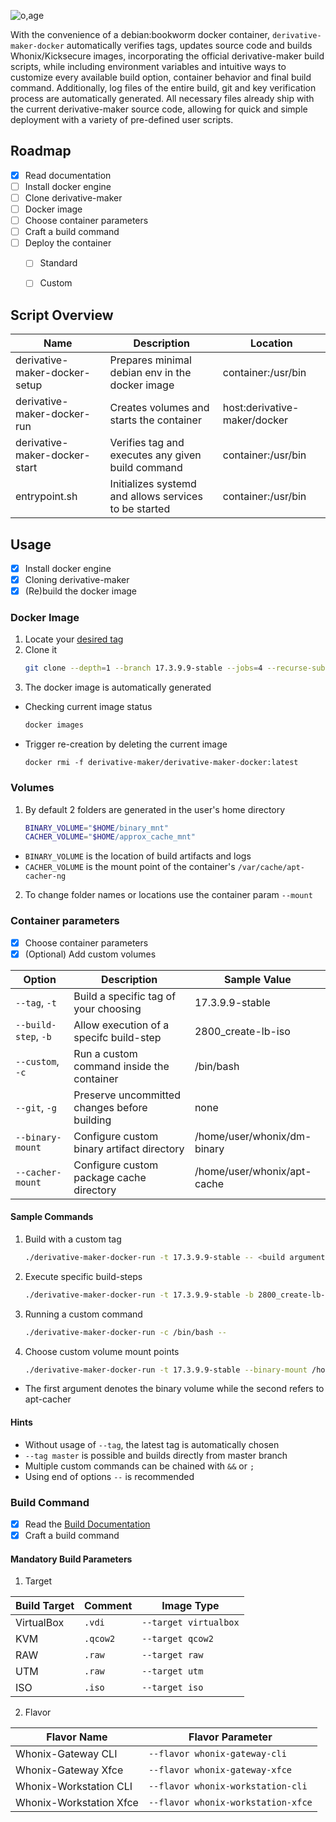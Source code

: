 ![o,age](https://i.postimg.cc/1tvBZfYQ/prototypes.png)

With the convenience of a debian:bookworm docker container, `derivative-maker-docker` automatically verifies tags, updates source code and builds Whonix/Kicksecure images, incorporating the official derivative-maker build scripts, while including environment variables and intuitive ways to customize every available build option, container behavior and final build command. Additionally, log files of the entire build, git and key verification process are automatically generated. All necessary files already ship with the current derivative-maker source code, allowing for quick and simple deployment with a variety of pre-defined user scripts.

## Roadmap
- [x] Read documentation
- [ ] Install docker engine
- [ ] Clone derivative-maker
- [ ] Docker image
- [ ] Choose container parameters
- [ ] Craft a build command
- [ ] Deploy the container
    - [ ] Standard
    - [ ] Custom


## Script Overview
|  Name                                             | Description              | Location
| --------------------------------------------------| -------------------------|------------|
| derivative-maker-docker-setup | Prepares minimal debian env in the docker image | container:/usr/bin
| derivative-maker-docker-run| Creates volumes and starts the container | host:derivative-maker/docker
| derivative-maker-docker-start| Verifies tag and executes any given build command  | container:/usr/bin
| entrypoint.sh | Initializes systemd and allows services to be started | container:/usr/bin

## Usage
- [x] Install docker engine
- [x] Cloning derivative-maker
- [x] (Re)build the docker image
### Docker Image
1. Locate your [desired tag](https://github.com/Whonix/derivative-maker/tags)
2. Clone it
   ```sh
   git clone --depth=1 --branch 17.3.9.9-stable --jobs=4 --recurse-submodules --shallow-submodules https://github.com/Whonix/derivative-maker.git
   ```
3. The docker image is automatically generated
  + Checking current image status
    ```sh
    docker images
    ```
  + Trigger re-creation by deleting the current image
    ```
    docker rmi -f derivative-maker/derivative-maker-docker:latest
    ```
### Volumes
1. By default 2 folders are generated in the user's home directory
   ```sh
   BINARY_VOLUME="$HOME/binary_mnt"
   CACHER_VOLUME="$HOME/approx_cache_mnt"
   ```
  + `BINARY_VOLUME` is the location of build artifacts and logs
  + `CACHER_VOLUME` is the mount point of the container's `/var/cache/apt-cacher-ng`
2. To change folder names or locations use the container param `--mount`
### Container parameters
- [x] Choose container parameters
- [x] (Optional) Add custom volumes

|  Option     | Description              | Sample Value
| ------------| -------------------------|------------|
| `--tag`, `-t` | Build a specific tag of your choosing | 17.3.9.9-stable
| `--build-step`, `-b` | Allow execution of a specifc build-step |2800_create-lb-iso
| `--custom`, `-c` | Run a custom command inside the container | /bin/bash
| `--git`, `-g`| Preserve uncommitted changes before building  | none
| `--binary-mount` | Configure custom binary artifact directory | /home/user/whonix/dm-binary
| `--cacher-mount` | Configure custom package cache directory | /home/user/whonix/apt-cache
#### Sample Commands
1. Build with a custom tag
   ```sh
   ./derivative-maker-docker-run -t 17.3.9.9-stable -- <build arguments>
   ```
2. Execute specific build-steps
   ```sh
   ./derivative-maker-docker-run -t 17.3.9.9-stable -b 2800_create-lb-iso -- <build arguments>
   ```
3. Running a custom command
   ```sh
   ./derivative-maker-docker-run -c /bin/bash --
   ```
4. Choose custom volume mount points
   ```sh
   ./derivative-maker-docker-run -t 17.3.9.9-stable --binary-mount /home/user/whonix/dm-binary --cacher-mount /home/user/whonix/apt-cache -- <build arguments>
   ```
  + The first argument denotes the binary volume while the second refers to apt-cacher
#### Hints
* Without usage of `--tag`, the latest tag is automatically chosen
* `--tag master` is possible and builds directly from master branch
* Multiple custom commands can be chained with `&&` or `;`
* Using end of options `--` is recommended
### Build Command
- [x] Read the [Build Documentation](https://www.whonix.org/wiki/Dev/Build_Documentation/VM#Build)
- [x] Craft a build command
#### Mandatory Build Parameters
1. Target

 | Build Target  | Comment | Image Type |
 | -------------------------|------------|-----|
 | VirtualBox | `.vdi` | `--target virtualbox` |
 | KVM | `.qcow2` |  `--target qcow2`   |
 | RAW | `.raw` |  `--target raw`   |
 | UTM  | `.raw`  |  `--target utm`   |
 | ISO  | `.iso` |   `--target iso`   |

 2. Flavor

 | Flavor Name  | Flavor Parameter |
 | -------------------------|------------|
 | Whonix-Gateway CLI | `--flavor whonix-gateway-cli` |
 | Whonix-Gateway Xfce  | `--flavor whonix-gateway-xfce ` |
 | Whonix-Workstation CLI  | `--flavor whonix-workstation-cli` |
 | Whonix-Workstation Xfce 	  | `--flavor whonix-workstation-xfce`  |

